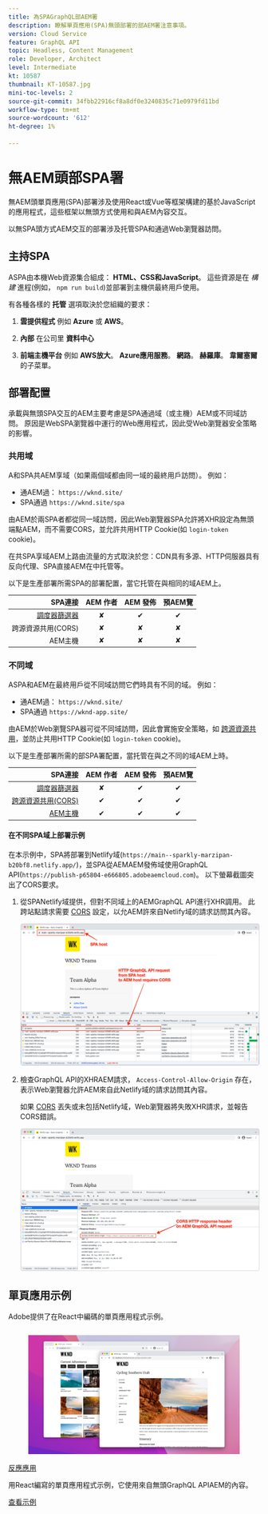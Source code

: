 ```yaml
---
title: 為SPAGraphQL部AEM署
description: 瞭解單頁應用(SPA)無頭部署的部AEM署注意事項。
version: Cloud Service
feature: GraphQL API
topic: Headless, Content Management
role: Developer, Architect
level: Intermediate
kt: 10587
thumbnail: KT-10587.jpg
mini-toc-levels: 2
source-git-commit: 34fbb22916cf8a8df0e3240835c71e0979fd11bd
workflow-type: tm+mt
source-wordcount: '612'
ht-degree: 1%

---
```



# 無AEM頭部SPA署


無AEM頭單頁應用(SPA)部署涉及使用React或Vue等框架構建的基於JavaScript的應用程式，這些框架以無頭方式使用和與AEM內容交互。

以無SPA頭方式AEM交互的部署涉及托管SPA和通過Web瀏覽器訪問。

## 主持SPA

ASPA由本機Web資源集合組成： **HTML、CSS和JavaScript**。 這些資源是在 _構建_ 進程(例如， `npm run build`)並部署到主機供最終用戶使用。

有各種各樣的 **托管** 選項取決於您組織的要求：

1. **雲提供程式** 例如 **Azure** 或 **AWS**。

2. **內部** 在公司里 **資料中心**

3. **前端主機平台** 例如 **AWS放大**。 **Azure應用服務**。 **網路**。 **赫羅庫**。 **韋爾塞爾**&#x200B;的子菜單。

## 部署配置

承載與無頭SPA交互的AEM主要考慮是SPA通過域（或主機）AEM或不同域訪問。  原因是WebSPA瀏覽器中運行的Web應用程式，因此受Web瀏覽器安全策略的影響。

### 共用域

A和SPA共AEM享域（如果兩個域都由同一域的最終用戶訪問）。 例如：

+ 通AEM過： `https://wknd.site/`
+ SPA通過 `https://wknd.site/spa`

由AEM於兩SPA者都從同一域訪問，因此Web瀏覽器SPA允許將XHR設定為無頭端點AEM，而不需要CORS，並允許共用HTTP Cookie(如 `login-token` cookie)。

在共SPA享域AEM上路由流量的方式取決於您：CDN具有多源、HTTP伺服器具有反向代理、SPA直接AEM在中托管等。

以下是生產部署所需SPA的部署配置，當它托管在與相同的域AEM上。

| SPA連接 | AEM 作者 | AEM 發佈 | 預AEM覽 |
|---------------------------------------------------:|:----------:|:-----------:|:-----------:|
| [調度器篩選器](./configurations/dispatcher-filters.md) | ✘ | ✔ | ✔ |
| 跨源資源共用(CORS) | ✘ | ✘ | ✘ |
| AEM主機 | ✘ | ✘ | ✘ |

### 不同域

ASPA和AEM在最終用戶從不同域訪問它們時具有不同的域。 例如：

+ 通AEM過： `https://wknd.site/`
+ SPA通過 `https://wknd-app.site/`

由AEM於Web瀏覽SPA器可從不同域訪問，因此會實施安全策略，如 [跨源資源共用](./configurations/cors.md)，並防止共用HTTP Cookie(如 `login-token` cookie)。

以下是生產部署所需的部SPA署配置，當托管在與之不同的域AEM上時。

| SPA連接 | AEM 作者 | AEM 發佈 | 預AEM覽 |
|---------------------------------------------------:|:----------:|:-----------:|:-----------:|
| [調度器篩選器](./configurations/dispatcher-filters.md) | ✘ | ✔ | ✔ |
| [跨源資源共用(CORS)](./configurations/cors.md) | ✔ | ✔ | ✔ |
| [AEM主機](./configurations/aem-hosts.md) | ✔ | ✔ | ✔ |

#### 在不同SPA域上部署示例

在本示例中，SPA將部署到Netlify域(`https://main--sparkly-marzipan-b20bf8.netlify.app/`)，並SPA從AEMAEM發佈域使用GraphQL API(`https://publish-p65804-e666805.adobeaemcloud.com`)。 以下螢幕截圖突出了CORS要求。

1. 從SPANetlify域提供，但對不同域上的AEMGraphQL API進行XHR調用。 此跨站點請求需要 [CORS](./configurations/cors.md) 設定，以允AEM許來自Netlify域的請求訪問其內容。

   ![SPA從主機SPA提供AEM ](assets/spa/cors-requirement.png)

2. 檢查GraphQL API的XHRAEM請求， `Access-Control-Allow-Origin` 存在，表示Web瀏覽器允許AEM來自此Netlify域的請求訪問其內容。

   如果 [CORS](./configurations/cors.md) 丟失或未包括Netlify域，Web瀏覽器將失敗XHR請求，並報告CORS錯誤。

   ![CORS響應頭AEMGraphQL API](assets/spa/cors-response-headers.png)

## 單頁應用示例

Adobe提供了在React中編碼的單頁應用程式示例。

<div class="columns is-multiline">
<!-- React app -->
<div class="column is-half-tablet is-half-desktop is-one-third-widescreen" aria-label="React app" tabindex="0">
   <div class="card">
       <div class="card-image">
           <figure class="image is-16by9">
               <a href="../example-apps/react-app.md" title="反應應用" tabindex="-1">
                   <img class="is-bordered-r-small" src="../example-apps/assets/react-app/react-app-card.png" alt="反應應用">
               </a>
           </figure>
       </div>
       <div class="card-content is-padded-small">
           <div class="content">
               <p class="headline is-size-6 has-text-weight-bold"><a href="../example-apps/react-app.md" title="反應應用">反應應用</a></p>
               <p class="is-size-6">用React編寫的單頁應用程式示例，它使用來自無頭GraphQL APIAEM的內容。</p>
               <a href="../example-apps/react-app.md" class="spectrum-Button spectrum-Button--outline spectrum-Button--primary spectrum-Button--sizeM">
                   <span class="spectrum-Button-label has-no-wrap has-text-weight-bold">查看示例</span>
               </a>
           </div>
       </div>
   </div>
</div>
</div>
